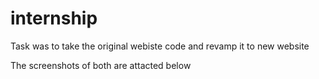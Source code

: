 # internship

Task was to take the original webiste code and revamp it to new website

The screenshots of both are attacted below

